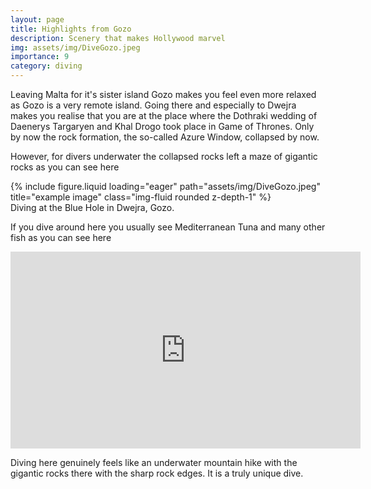 ```yaml
---
layout: page
title: Highlights from Gozo
description: Scenery that makes Hollywood marvel
img: assets/img/DiveGozo.jpeg
importance: 9
category: diving
---
```


Leaving Malta for it's sister island Gozo makes you feel even more relaxed as Gozo is a very remote island. Going there and especially to Dwejra makes you realise that you are at the place where the Dothraki wedding of Daenerys Targaryen and Khal Drogo took place in Game of Thrones. Only by now the rock formation, the so-called Azure Window, collapsed by now.

However, for divers underwater the collapsed rocks left a maze of gigantic rocks as you can see here

<div class="row">
    <div class="col-sm mt-3 mt-md-0">
        {% include figure.liquid loading="eager" path="assets/img/DiveGozo.jpeg" title="example image" class="img-fluid rounded z-depth-1" %}
    </div>
</div>
<div class="caption">
 Diving at the Blue Hole in Dwejra, Gozo.
</div>

If you dive around here you usually see Mediterranean Tuna and many other fish as you can see here

<div style="margin:0 auto; text-align:center">
<iframe width="560" height="315" src="https://www.youtube.com/embed/ieJ55NOeOto?si=Qpvanwns6dZpOdwQ" title="YouTube video player" frameborder="0" allow="accelerometer; autoplay; clipboard-write; encrypted-media; gyroscope; picture-in-picture; web-share" referrerpolicy="strict-origin-when-cross-origin" allowfullscreen></iframe>
</div>

Diving here genuinely feels like an underwater mountain hike with the gigantic rocks there with the sharp rock edges. It is a truly unique dive.
